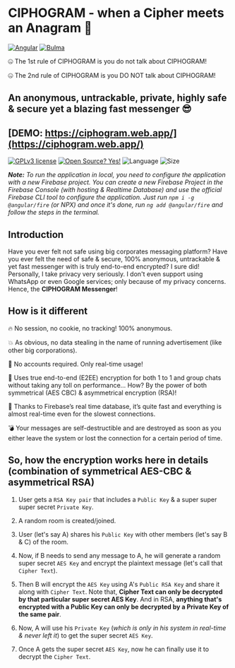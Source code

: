 # CIPHOGRAM - when a Cipher meets an Anagram 🤪

[![Angular](https://img.shields.io/badge/Angular-DD0031?style=for-the-badge&logo=angular&logoColor=white)](https://angular.io/)
[![Bulma](https://img.shields.io/badge/Bulma-00D1B2?style=for-the-badge&logo=bulma&logoColor=white)](https://bulma.io/)

🤐 The 1st rule of CIPHOGRAM is you do not talk about CIPHOGRAM!

🤐 The 2nd rule of CIPHOGRAM is you DO NOT talk about CIPHOGRAM!

## An anonymous, untrackable, private, highly safe & secure yet a blazing fast messenger 😎

## [**DEMO**: https://ciphogram.web.app/](https://ciphogram.web.app/)

[![GPLv3 license](https://img.shields.io/badge/License-GPLv3-blue.svg?style=for-the-badge)](http://perso.crans.org/besson/LICENSE.html)
[![Open Source? Yes!](https://img.shields.io/badge/Open_Source%3F-Yes!-blue?style=for-the-badge&logo=gitHub&logoColor=white)](https://opensource.com/resources/what-open-source/)
![Language](https://img.shields.io/github/languages/top/dusk196/ciphogram-messenger?style=for-the-badge)
![Size](https://img.shields.io/github/languages/code-size/dusk196/ciphogram-messenger?style=for-the-badge)

**_Note:_** _To run the application in local, you need to configure the application with a new Firebase project. You can create a new Firebase Project in the Firebase Console (with hosting & Realtime Database) and use the official Firebase CLI tool to configure the application. Just run `npm i -g @angular/fire` (or NPX) and once it's done, run `ng add @angular/fire` and follow the steps in the terminal._

## Introduction

Have you ever felt not safe using big corporates messaging platform? Have you ever felt the need of safe & secure, 100% anonymous, untrackable & yet fast messenger with is truly end-to-end encrypted? I sure did! Personally, I take privacy very seriously. I don't even support using WhatsApp or even Google services; only because of my privacy concerns. Hence, the **CIPHOGRAM Messenger**!

## How is it different

🔥 No session, no cookie, no tracking! 100% anonymous.

💥 As obvious, no data stealing in the name of running advertisement (like other big corporations).

👤 No accounts required. Only real-time usage!

🔐 Uses true end-to-end (E2EE) encryption for both 1 to 1 and group chats without taking any toll on performance… How? By the power of both symmetrical (AES CBC) & asymmetrical encryption (RSA)!

💾 Thanks to Firebase’s real time database, it’s quite fast and everything is almost real-time even for the slowest connections.

💣 Your messages are self-destructible and are destroyed as soon as you either leave the system or lost the connection for a certain period of time.

## So, how the encryption works here in details (combination of symmetrical AES-CBC & asymmetrical RSA)

1. User gets a `RSA Key pair` that includes a `Public Key` & a super super super secret `Private Key`.

2. A random room is created/joined.

3. User (let's say A) shares his `Public Key` with other members (let's say B & C) of the room.

4. Now, if B needs to send any message to A, he will generate a random super secret `AES Key` and encrypt the plaintext message (let's call that `Cipher Text`).

5. Then B will encrypt the `AES Key` using A's `Public RSA Key` and share it along with `Cipher Text`. Note that, **Cipher Text can only be decrypted by that particular super secret AES Key**. And in RSA, **anything that's encrypted with a Public Key can only be decrypted by a Private Key of the same pair**.

6. Now, A will use his `Private Key` (_which is only in his system in real-time & never left it_) to get the super secret `AES Key`.

7. Once A gets the super secret `AES Key`, now he can finally use it to decrypt the `Cipher Text`.
